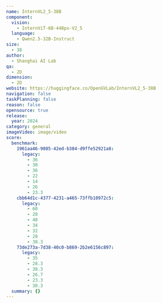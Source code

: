 ```yaml
---
name: InternVL2_5-38B
component:
  vision:
    - InternViT-6B-448px-V2_5
  language:
    - Qwen2.5-32B-Instruct
size:
  - 38
author:
  - Shanghai AI Lab
qa:
  - 2D
dimension:
  - 2D
website: https://huggingface.co/OpenGVLab/InternVL2_5-38B
navigation: false
taskPlanning: false
reason: false
opensource: true
release:
  year: 2024
category: general
imageVideo: image/video
score:
  benchmark:
    1961aa46-9085-42ed-b384-d9ffe52921a8:
      legacy:
        - 36
        - 30
        - 36
        - 22
        - 14
        - 26
        - 23.3
    cbb64d1c-4377-4231-a465-73ffb10972c5:
      legacy:
        - 60
        - 28
        - 48
        - 34
        - 32
        - 28
        - 38.3
    73de273a-7d38-40c0-b869-2b2e6156c897:
      legacy:
        - 35
        - 28.3
        - 38.3
        - 26.7
        - 23.3
        - 30.3
  summary: {}
---
```


